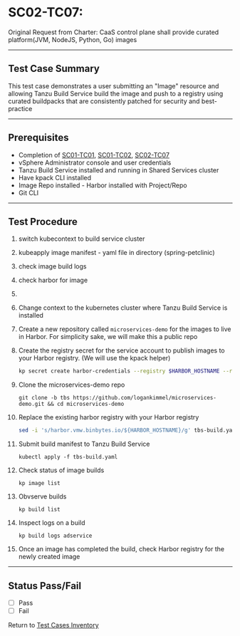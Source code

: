 # SC02-TC07: 
Original Request from Charter: CaaS control plane shall provide curated platform(JVM, NodeJS, Python, Go) images

---

## Test Case Summary
This test case demonstrates a user submitting an "Image" resource and allowing Tanzu Build Service build the image and push to a registry using 
curated buildpacks that are consistently patched for security and best-practice

---

## Prerequisites

* Completion of [SC01-TC01](sc01-tc01.md), [SC01-TC02](sc01-tc02.md), [SC02-TC07](sc02-tc07.md)
* vSphere Administrator console and user credentials
* Tanzu Build Service installed and running in Shared Services cluster
* Have kpack CLI installed
* Image Repo installed - Harbor installed with Project/Repo
* Git CLI

---

## Test Procedure

1. switch kubecontext to build service cluster
2. kubeapply image manifest - yaml file in directory (spring-petclinic)
3. check image build logs
4. check harbor for image
5. 

1. Change context to the kubernetes cluster where Tanzu Build Service is installed

2. Create a new repository called `microservices-demo` for the images to live in Harbor. For simplicity sake, we will make this a public repo
   
3. Create the registry secret for the service account to publish images to your Harbor registry. (We will use the kpack helper)

    ```sh
    kp secret create harbor-credentials --registry $HARBOR_HOSTNAME --registry-user $HARBOR_USER
    ```

4. Clone the microservices-demo repo

    ```execute
    git clone -b tbs https://github.com/logankimmel/microservices-demo.git && cd microservices-demo
    ```

5. Replace the existing harbor registry with your Harbor registry


    ```sh
    sed -i 's/harbor.vmw.binbytes.io/${HARBOR_HOSTNAME}/g' tbs-build.yaml
    ```

6. Submit build manifest to Tanzu Build Service


    ```execute
    kubectl apply -f tbs-build.yaml
    ```

7. Check status of image builds

    ```execute
    kp image list
    ```

8. Obvserve builds

    ```execute
    kp build list
    ```

9. Inspect logs on a build 

    ```execute
    kp build logs adservice
    ```

10. Once an image has completed the build, check Harbor registry for the newly created image





---
## Status Pass/Fail

* [  ] Pass
* [  ] Fail

Return to [Test Cases Inventory](../../README.md#Test-Cases-Inventory)

